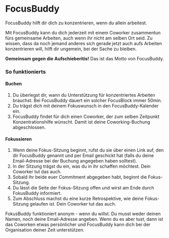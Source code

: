 # FocusBuddy
FocusBuddy hilft dir dich zu konzentrieren, wenn du allein arbeitest.

Mit FocusBuddy kann du dich jederzeit mit einem Coworker zusammentun fürs gemeinsame Arbeiten, auch wenn ihr nicht am selben Ort seid. Zu wissen, dass da noch jemand anderes sich gerade jetzt auch aufs Arbeiten konzentrieren will, hilft dir ungemein, bei der Sache zu bleiben.

**Gemeinsam gegen die Aufschieberitis!** Das ist das Motto von FocusBuddy.

### So funktionierts

####  Buchen

1. Du überlegst dir, wann du Unterstützung für konzentriertes Arbeiten brauchst. Bei FocusBuddy dauert ein solcher FocusBlock immer 50min.
2. Du trägst dich mit deinem Fokuswunsch in den FocusBuddy-Kalender ein.
3. FocusBuddy findet für dich einen Coworker, der zum selben Zeitpunkt Konzentrationshilfe wünscht. Damit ist deine Coworking-Buchung abgeschlossen.

#### Fokussieren

1. Wenn deine Fokus-Sitzung beginnt, rufst du sie über einen Link auf, den dir FocusBuddy genannt und per Email geschickt hat (falls du deine Email-Adresse bei der Buchung angegeben haben solltest).
2. In der Sitzung trägst du ein, was du in ihr schaffen möchtest. Dein Coworker tut das auch.
3. Sobald ihr beide euer Commitment abgegeben habt, beginnt die Fokus-Sitzung.
4. Du lässt die Seite der Fokus-Sitzung offen und wirst am Ende durch FokusBuddy informiert.
5. Zum Abschluss machst du eine kurze Retrospektive, wie deine Fokus-Sitzung gelaufen ist. Dein Coworker tut das auch.

FokusBuddy funktioniert anonym - wenn du willst. Du musst weder deinen Namen, noch deine Email-Adresse angeben. Wenn du es aber tust, dann ist das Coworken etwas persönlicher und FocusBuddy kann dich bei der Organisation deiner Zeit unterstützen.

